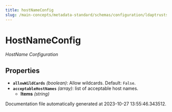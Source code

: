 ```yaml
---
title: hostNameConfig
slug: /main-concepts/metadata-standard/schemas/configuration/ldaptruststoreconfig/hostnameconfig
---
```


# HostNameConfig

*HostName Configuration*

## Properties

- **`allowWildCards`** *(boolean)*: Allow wildcards. Default: `False`.
- **`acceptableHostNames`** *(array)*: list of acceptable host names.
  - **Items** *(string)*


Documentation file automatically generated at 2023-10-27 13:55:46.343512.
